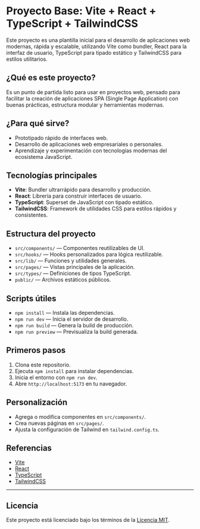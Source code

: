 # Proyecto Base: Vite + React + TypeScript + TailwindCSS

Este proyecto es una plantilla inicial para el desarrollo de aplicaciones web modernas, rápida y escalable, utilizando Vite como bundler, React para la interfaz de usuario, TypeScript para tipado estático y TailwindCSS para estilos utilitarios.

## ¿Qué es este proyecto?
Es un punto de partida listo para usar en proyectos web, pensado para facilitar la creación de aplicaciones SPA (Single Page Application) con buenas prácticas, estructura modular y herramientas modernas.

## ¿Para qué sirve?
- Prototipado rápido de interfaces web.
- Desarrollo de aplicaciones web empresariales o personales.
- Aprendizaje y experimentación con tecnologías modernas del ecosistema JavaScript.

## Tecnologías principales
- **Vite**: Bundler ultrarrápido para desarrollo y producción.
- **React**: Librería para construir interfaces de usuario.
- **TypeScript**: Superset de JavaScript con tipado estático.
- **TailwindCSS**: Framework de utilidades CSS para estilos rápidos y consistentes.

## Estructura del proyecto
- `src/components/` — Componentes reutilizables de UI.
- `src/hooks/` — Hooks personalizados para lógica reutilizable.
- `src/lib/` — Funciones y utilidades generales.
- `src/pages/` — Vistas principales de la aplicación.
- `src/types/` — Definiciones de tipos TypeScript.
- `public/` — Archivos estáticos públicos.

## Scripts útiles
- `npm install` — Instala las dependencias.
- `npm run dev` — Inicia el servidor de desarrollo.
- `npm run build` — Genera la build de producción.
- `npm run preview` — Previsualiza la build generada.

## Primeros pasos
1. Clona este repositorio.
2. Ejecuta `npm install` para instalar dependencias.
3. Inicia el entorno con `npm run dev`.
4. Abre `http://localhost:5173` en tu navegador.

## Personalización
- Agrega o modifica componentes en `src/components/`.
- Crea nuevas páginas en `src/pages/`.
- Ajusta la configuración de Tailwind en `tailwind.config.ts`.

## Referencias
- [Vite](https://vitejs.dev/)
- [React](https://react.dev/)
- [TypeScript](https://www.typescriptlang.org/)
- [TailwindCSS](https://tailwindcss.com/)

---

## Licencia

Este proyecto está licenciado bajo los términos de la [Licencia MIT](./LICENSE).



